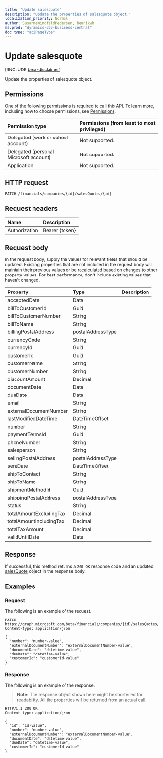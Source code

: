 ```yaml
---
title: "Update salesquote"
description: "Update the properties of salesquote object."
localization_priority: Normal
author: SusanneWindfeldPedersen, henrikwh
ms.prod: "dynamics-365-business-central"
doc_type: "apiPageType"
---
```


# Update salesquote

[!INCLUDE [beta-disclaimer](../../includes/beta-disclaimer.md)]

Update the properties of salesquote object.

## Permissions

One of the following permissions is required to call this API. To learn more, including how to choose permissions, see [Permissions](/graph/permissions-reference).

| Permission type                        | Permissions (from least to most privileged) |
|:---------------------------------------|:--------------------------------------------|
| Delegated (work or school account)     | Not supported. |
| Delegated (personal Microsoft account) | Not supported. |
| Application                            | Not supported. |

## HTTP request

<!-- { "blockType": "ignored" } -->

```http
PATCH /financials/companies/{id}/salesQuotes/{id}
```

## Request headers

| Name       | Description|
|:-----------|:-----------|
| Authorization | Bearer {token} |

## Request body

In the request body, supply the values for relevant fields that should be updated. Existing properties that are not included in the request body will maintain their previous values or be recalculated based on changes to other property values. For best performance, don't include existing values that haven't changed.

| Property     | Type        | Description |
|:-------------|:------------|:------------|
|acceptedDate|Date||
|billToCustomerId|Guid||
|billToCustomerNumber|String||
|billToName|String||
|billingPostalAddress|postalAddressType||
|currencyCode|String||
|currencyId|Guid||
|customerId|Guid||
|customerName|String||
|customerNumber|String||
|discountAmount|Decimal||
|documentDate|Date||
|dueDate|Date||
|email|String||
|externalDocumentNumber|String||
|lastModifiedDateTime|DateTimeOffset||
|number|String||
|paymentTermsId|Guid||
|phoneNumber|String||
|salesperson|String||
|sellingPostalAddress|postalAddressType||
|sentDate|DateTimeOffset||
|shipToContact|String||
|shipToName|String||
|shipmentMethodId|Guid||
|shippingPostalAddress|postalAddressType||
|status|String||
|totalAmountExcludingTax|Decimal||
|totalAmountIncludingTax|Decimal||
|totalTaxAmount|Decimal||
|validUntilDate|Date||

## Response

If successful, this method returns a `200 OK` response code and an updated [salesQuote](../resources/dynamics-salesquote.md) object in the response body.

## Examples

### Request

The following is an example of the request.
<!-- {
  "blockType": "request",
  "name": "update_salesquote"
}-->

```http
PATCH https://graph.microsoft.com/beta/financials/companies/{id}/salesQuotes/{id}
Content-type: application/json

{
  "number": "number-value",
  "externalDocumentNumber": "externalDocumentNumber-value",
  "documentDate": "datetime-value",
  "dueDate": "datetime-value",
  "customerId": "customerId-value"
}
```

### Response

The following is an example of the response.

> **Note:** The response object shown here might be shortened for readability. All the properties will be returned from an actual call.

<!-- {
  "blockType": "response",
  "truncated": true,
  "@odata.type": "microsoft.graph.salesQuote"
} -->

```http
HTTP/1.1 200 OK
Content-type: application/json

{
  "id": "id-value",
  "number": "number-value",
  "externalDocumentNumber": "externalDocumentNumber-value",
  "documentDate": "datetime-value",
  "dueDate": "datetime-value",
  "customerId": "customerId-value"
}
```

<!-- uuid: 16cd6b66-4b1a-43a1-adaf-3a886856ed98
2019-02-04 14:57:30 UTC -->
<!-- {
  "type": "#page.annotation",
  "description": "Update salesquote",
  "keywords": "",
  "section": "documentation",
  "tocPath": ""
}-->